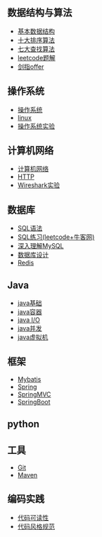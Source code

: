 ## 数据结构与算法
- [基本数据结构](https://github.com/ChenLiang-Vic/Personal-notes/blob/master/%E6%95%B0%E6%8D%AE%E7%BB%93%E6%9E%84%E4%B8%8E%E7%AE%97%E6%B3%95/%E5%9F%BA%E6%9C%AC%E6%95%B0%E6%8D%AE%E7%BB%93%E6%9E%84/README.md)
- [十大排序算法](https://github.com/ChenLiang-Vic/Personal-notes/blob/master/%E6%95%B0%E6%8D%AE%E7%BB%93%E6%9E%84%E4%B8%8E%E7%AE%97%E6%B3%95/%E6%8E%92%E5%BA%8F%E7%AE%97%E6%B3%95/README.md)
- [七大查找算法](https://github.com/ChenLiang-Vic/Personal-notes/blob/master/%E6%95%B0%E6%8D%AE%E7%BB%93%E6%9E%84%E4%B8%8E%E7%AE%97%E6%B3%95/%E6%9F%A5%E6%89%BE%E7%AE%97%E6%B3%95/README.md)
- [leetcode题解](https://github.com/ChenLiang-Vic/Personal-notes/blob/master/%E6%95%B0%E6%8D%AE%E7%BB%93%E6%9E%84%E4%B8%8E%E7%AE%97%E6%B3%95/leetcode/README.md)
- [剑指offer](https://github.com/ChenLiang-Vic/Personal-notes/blob/master/%E6%95%B0%E6%8D%AE%E7%BB%93%E6%9E%84%E4%B8%8E%E7%AE%97%E6%B3%95/%E5%89%91%E6%8C%87offer/README.md)
## 操作系统
- [操作系统](https://github.com/ChenLiang-Vic/Personal-notes/blob/master/%E6%93%8D%E4%BD%9C%E7%B3%BB%E7%BB%9F/README.md)
- [linux]()
- [操作系统实验](https://github.com/ChenLiang-Vic/Personal-notes/blob/master/%E6%93%8D%E4%BD%9C%E7%B3%BB%E7%BB%9F/doc/%E6%93%8D%E4%BD%9C%E7%B3%BB%E7%BB%9F%E5%AE%9E%E9%AA%8C.md)
## 计算机网络
- [计算机网络](https://github.com/ChenLiang-Vic/Personal-notes/blob/master/%E8%AE%A1%E7%AE%97%E6%9C%BA%E7%BD%91%E7%BB%9C/README.md)
- [HTTP](https://github.com/ChenLiang-Vic/Personal-notes/blob/master/%E8%AE%A1%E7%AE%97%E6%9C%BA%E7%BD%91%E7%BB%9C/doc/HTTP.md)
- [Wireshark实验](https://github.com/ChenLiang-Vic/Personal-notes/blob/master/%E8%AE%A1%E7%AE%97%E6%9C%BA%E7%BD%91%E7%BB%9C/doc/wireshark%E5%AE%9E%E9%AA%8C.md)
## 数据库
- [SQL语法](https://github.com/ChenLiang-Vic/Personal-notes/blob/master/%E6%95%B0%E6%8D%AE%E5%BA%93/doc/SQL.md)
- [SQL练习(leetcode+牛客网)](https://github.com/ChenLiang-Vic/Personal-notes/blob/master/%E6%95%B0%E6%8D%AE%E5%BA%93/doc/leetcode%26%E7%89%9B%E5%AE%A2%E7%BD%91%E9%A2%98%E8%A7%A3.md)
- [深入理解MySQL](https://github.com/ChenLiang-Vic/Personal-notes/blob/master/%E6%95%B0%E6%8D%AE%E5%BA%93/doc/%E6%B7%B1%E5%85%A5%E7%90%86%E8%A7%A3MYSQL.md)
- [数据库设计](https://github.com/ChenLiang-Vic/Personal-notes/blob/master/%E6%95%B0%E6%8D%AE%E5%BA%93/doc/%E6%95%B0%E6%8D%AE%E5%BA%93%E8%AE%BE%E8%AE%A1.md)
- [Redis](https://github.com/ChenLiang-Vic/Personal-notes/blob/master/%E6%95%B0%E6%8D%AE%E5%BA%93/doc/Redis.md)
## Java
- [java基础]()
- [java容器]()
- [java I/O]()
- [java并发]()
- [java虚拟机]()
## 框架
- [Mybatis](https://github.com/ChenLiang-Vic/Personal-notes/blob/master/Mybatis/doc/README.md)
- [Spring](https://github.com/ChenLiang-Vic/Personal-notes/blob/master/Spring/doc/README.md)
- [SpringMVC](https://github.com/ChenLiang-Vic/Personal-notes/blob/master/SpringMVC/doc/README.md) 
- [SpringBoot](https://github.com/ChenLiang-Vic/Personal-notes/blob/master/SpringBoot/doc/README.md)
## python
## 工具
- [Git](https://github.com/ChenLiang-Vic/Personal-notes/blob/master/%E5%B7%A5%E5%85%B7/doc/Git.md)
- [Maven](https://github.com/ChenLiang-Vic/Personal-notes/blob/master/%E5%B7%A5%E5%85%B7/doc/Maven.md)
## 编码实践
- [代码可读性](https://github.com/ChenLiang-Vic/Personal-notes/blob/master/%E4%BB%A3%E7%A0%81%E8%A7%84%E8%8C%83/doc/%E4%BB%A3%E7%A0%81%E5%8F%AF%E8%AF%BB%E6%80%A7.md)
- [代码风格规范](https://github.com/ChenLiang-Vic/Personal-notes/blob/master/%E4%BB%A3%E7%A0%81%E8%A7%84%E8%8C%83/doc/%E4%BB%A3%E7%A0%81%E9%A3%8E%E6%A0%BC%E8%A7%84%E8%8C%83.md)